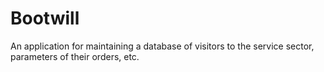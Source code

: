 # Bootwill
An application for maintaining a database of visitors to the service sector, parameters of their orders, etc.
